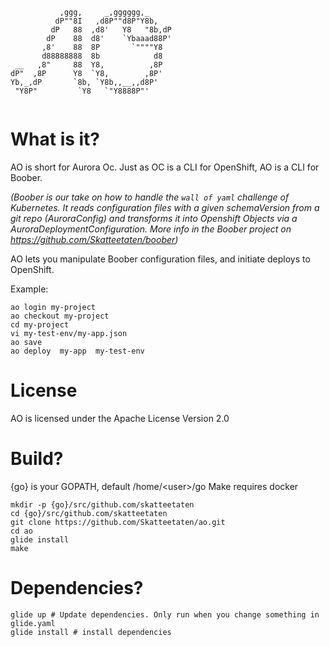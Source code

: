 ```
           ,ggg,     _,gggggg,_         
          dP""8I   ,d8P""d8P"Y8b,     
         dP   88  ,d8'   Y8   "8b,dP 
        dP    88  d8'    `Ybaaad88P'
       ,8'    88  8P       `""""Y8  
       d88888888  8b            d8  
 __   ,8"     88  Y8,          ,8P    
dP"  ,8P      Y8  `Y8,        ,8P'      
Yb,_,dP       `8b, `Y8b,,__,,d8P'   
 "Y8P"         `Y8   `"Y8888P"'      
 
 ```
 
 # What is it?
 AO is short for Aurora Oc.  Just as OC is a CLI for OpenShift, AO is a CLI for Boober.  
 
 _(Boober is our take on how to handle the `wall of yaml` challenge of Kubernetes. It reads configuration files with a given
 schemaVersion from a git repo (AuroraConfig) and transforms it into Openshift Objects via a AuroraDeploymentConfiguration. 
 More info in the Boober project on https://github.com/Skatteetaten/boober)_
 
 AO lets you manipulate Boober configuration files, and initiate deploys to OpenShift.
 
 Example:
 
 ```
 ao login my-project
 ao checkout my-project
 cd my-project
 vi my-test-env/my-app.json
 ao save
 ao deploy  my-app  my-test-env
 ```
 
 # License
 AO is licensed under the Apache License Version 2.0
 
 # Build?
 {go} is your GOPATH, default /home/\<user>/go
 Make requires docker

 
 ```
mkdir -p {go}/src/github.com/skatteetaten
cd {go}/src/github.com/skatteetaten
git clone https://github.com/Skatteetaten/ao.git
cd ao
glide install
make
 
 ```
 
 
 # Dependencies?
 
 ```
 glide up # Update dependencies. Only run when you change something in glide.yaml
 glide install # install dependencies
 ```